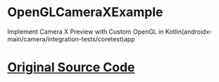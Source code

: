 # OpenGLCameraXExample
Implement Camera X Preview with Custom OpenGL in Kotlin(androidx-main/camera/integration-tests/coretest)app

# [Original Source Code](https://android.googlesource.com/platform/frameworks/support/+/refs/heads/androidx-main/camera/integration-tests/coretestapp/src/main/java/androidx/camera/integration/core) 